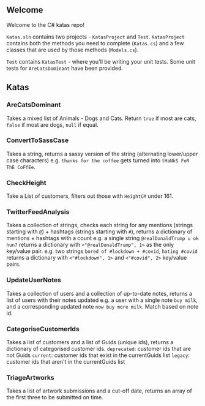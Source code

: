 ## Welcome

Welcome to the C# katas repo!

`Katas.sln` contains two projects - `KatasProject` and `Test`. `KatasProject` contains both the methods you need to complete (`Katas.cs`) and a few classes that are used by those methods (`Models.cs`).

`Test` contains `KatasTest` - where you'll be writing your unit tests. Some unit tests for `AreCatsDominant` have been provided.

## Katas

### AreCatsDominant
Takes a mixed list of Animals - Dogs and Cats. Return `true` if most are cats, `false` if most are dogs, `null` if equal.

### ConvertToSassCase
Takes a string, returns a sassy version of the string (alternating lower/upper case characters)
e.g. `thanks for the coffee` gets turned into `tHaNkS FoR ThE CoFfEe`.

### CheckHeight
Take a List of customers, filters out those with `HeightCM` under 161.

### TwitterFeedAnalysis
Takes a collection of strings, checks each string for any mentions (strings starting with `@`) + hashtags (strings starting with `#`), returns a dictionary of mentions + hashtags with a count
e.g. a single string `@realDonaldTrump u ok hun?` returns a dictionary with `<"@realDonaldTrump", 1>` as the only key/value pair.
e.g. two strings `bored of #lockdown + #covid`, `hating #covid` returns a dictionary with `<"#lockdown", 1>`  and `<"#covid", 2>` key/value pairs.

### UpdateUserNotes
Takes a collection of users and a collection of up-to-date notes, returns a list of users with their notes updated
e.g. a user with a single note `buy milk`, and a corresponding updated note `now buy more milk`. Match based on note id.

### CategoriseCustomerIds
Takes a list of customers and a list of Guids (unique ids), returns a dictionary of categorised customer ids.
`deprecated`: customer ids that are not Guids
`current`: customer ids that exist in the currentGuids list
`legacy`: customer ids that aren't in the currentGuids list

### TriageArtworks
Takes a list of artwork submissions and a cut-off date, returns an array of the first three to be submitted on time.